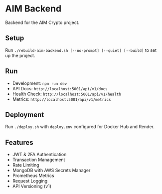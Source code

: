 # AIM Backend

Backend for the AIM Crypto project.

## Setup
Run `./rebuild-aim-backend.sh [--no-prompt] [--quiet] [--build]` to set up the project.

## Run
- Development: `npm run dev`
- API Docs: `http://localhost:5001/api/v1/docs`
- Health Check: `http://localhost:5001/api/v1/health`
- Metrics: `http://localhost:5001/api/v1/metrics`

## Deployment
Run `./deploy.sh` with `deploy.env` configured for Docker Hub and Render.

## Features
- JWT & 2FA Authentication
- Transaction Management
- Rate Limiting
- MongoDB with AWS Secrets Manager
- Prometheus Metrics
- Request Logging
- API Versioning (v1)
